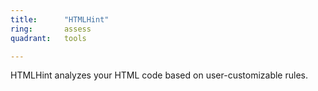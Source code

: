 ```yaml
---
title:      "HTMLHint"
ring:       assess
quadrant:   tools

---
```


HTMLHint analyzes your HTML code based on user-customizable rules.